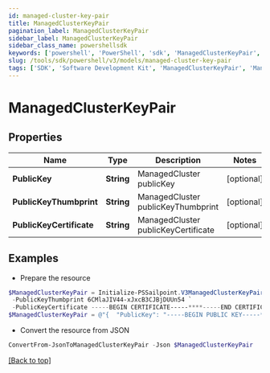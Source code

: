```yaml
---
id: managed-cluster-key-pair
title: ManagedClusterKeyPair
pagination_label: ManagedClusterKeyPair
sidebar_label: ManagedClusterKeyPair
sidebar_class_name: powershellsdk
keywords: ['powershell', 'PowerShell', 'sdk', 'ManagedClusterKeyPair', 'ManagedClusterKeyPair'] 
slug: /tools/sdk/powershell/v3/models/managed-cluster-key-pair
tags: ['SDK', 'Software Development Kit', 'ManagedClusterKeyPair', 'ManagedClusterKeyPair']
---
```



# ManagedClusterKeyPair

## Properties

Name | Type | Description | Notes
------------ | ------------- | ------------- | -------------
**PublicKey** | **String** | ManagedCluster publicKey | [optional] 
**PublicKeyThumbprint** | **String** | ManagedCluster publicKeyThumbprint | [optional] 
**PublicKeyCertificate** | **String** | ManagedCluster publicKeyCertificate | [optional] 

## Examples

- Prepare the resource
```powershell
$ManagedClusterKeyPair = Initialize-PSSailpoint.V3ManagedClusterKeyPair  -PublicKey -----BEGIN PUBLIC KEY-----******-----END PUBLIC KEY----- `
 -PublicKeyThumbprint 6CMlaJIV44-xJxcB3CJBjDUUn54 `
 -PublicKeyCertificate -----BEGIN CERTIFICATE-----****-----END CERTIFICATE-----
$ManagedClusterKeyPair = @"{  "PublicKey": "-----BEGIN PUBLIC KEY-----******-----END PUBLIC KEY-----", "PublicKeyThumbprint": "6CMlaJIV44-xJxcB3CJBjDUUn54", "PublicKeyCertificate": "-----BEGIN CERTIFICATE-----****-----END CERTIFICATE-----" }"@
```

- Convert the resource from JSON
```powershell
ConvertFrom-JsonToManagedClusterKeyPair -Json $ManagedClusterKeyPair
```


[[Back to top]](#) 

